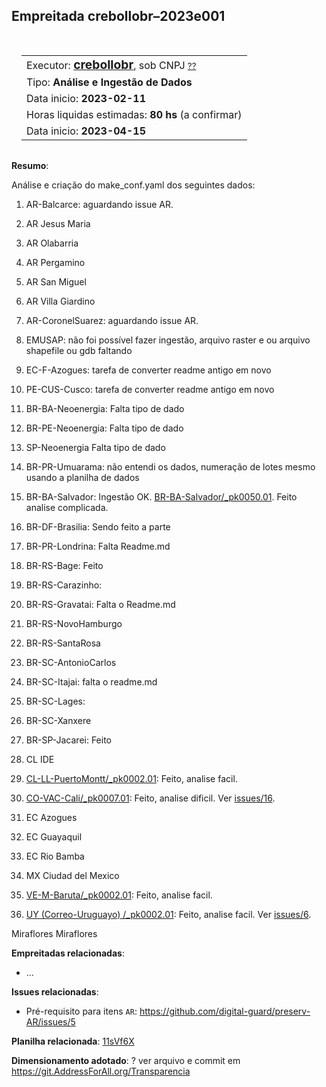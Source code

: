 ## Empreitada crebollobr–2023e001

<aside>
<table align="right" style="padding: 1em">
<tr><td>Executor: <a target="_git" title="link para o git-user do executor" href="https://github.com/crebollobr"><big><b>crebollobr</b></big></a>, sob CNPJ  <small><a target="_cnpj" title="CNPJ contratado como executor" href="https://github.com/crebollobr">??</a></small>
</td></tr>
<tr><td>  Tipo: <b>Análise e Ingestão de Dados</b>   </td></tr>
<tr><td>  Data inicio: <b>2023-02-11</b>   </td></tr>
<tr><td>  Horas liquidas estimadas: <b>80 hs</b> (a confirmar)  </td></tr>
<tr><td>  Data inicio: <b>2023-04-15</b>   </td></tr>
</table>
</aside>

**Resumo**: 

Análise e criação do make_conf.yaml dos seguintes dados:

1. AR-Balcarce: aguardando issue AR.
2. AR	Jesus Maria
3. AR	Olabarria
4. AR	Pergamino
5. AR	San Miguel
6. AR	Villa Giardino

1. AR-CoronelSuarez: aguardando issue AR.

2. EMUSAP: não foi possível fazer ingestão, arquivo raster e ou arquivo shapefile ou gdb faltando

1. EC-F-Azogues: tarefa de converter readme antigo em novo

1. PE-CUS-Cusco: tarefa de converter readme antigo em novo
2. BR-BA-Neoenergia: Falta tipo de dado
3. BR-PE-Neoenergia: Falta tipo de dado
4. SP-Neoenergia Falta tipo de dado
5. BR-PR-Umuarama: não entendi os dados, numeração de lotes mesmo usando a planilha de dados 
6. BR-BA-Salvador: Ingestão OK. [BR-BA-Salvador/_pk0050.01](https://github.com/digital-guard/preserv-BR/tree/main/data/BA/Salvador/_pk0050.01). Feito analise complicada.
7. BR-DF-Brasilia: Sendo feito a parte
8. BR-PR-Londrina: Falta Readme.md
9. BR-RS-Bage: Feito
10. BR-RS-Carazinho: 
11. BR-RS-Gravatai: Falta o Readme.md
12. BR-RS-NovoHamburgo
13. BR-RS-SantaRosa
14. BR-SC-AntonioCarlos
15. BR-SC-Itajai: falta o readme.md
16. BR-SC-Lages: 
17. BR-SC-Xanxere
18. BR-SP-Jacarei: Feito
19. CL	IDE
20. [CL-LL-PuertoMontt/_pk0002.01](https://github.com/digital-guard/preserv-CL/tree/main/data/LL/PuertoMontt/_pk0002.01): Feito, analise facil.

1. [CO-VAC-Cali/_pk0007.01](https://github.com/digital-guard/preserv-CO/tree/main/data/VAC/Cali/_pk0007.01): Feito, analise dificil. Ver [issues/16](https://github.com/digital-guard/preserv-CO/issues/16). 
2. EC	Azogues
3. EC	Guayaquil
4. EC	Rio Bamba
5. MX	Ciudad del Mexico

1. [VE-M-Baruta/_pk0002.01](https://github.com/digital-guard/preserv-VE/tree/main/data/M/Baruta/_pk0002.01): Feito, analise facil. 

1. [UY (Correo-Uruguayo) /_pk0002.01](https://github.com/digital-guard/preserv-UY/tree/main/data/_pk0002.01): Feito, analise facil.  Ver [issues/6](https://github.com/digital-guard/preserv-UY/issues/6). 

Miraflores	Miraflores

**Empreitadas relacionadas**: 
* ... 

**Issues relacionadas**:

* Pré-requisito para itens `AR`: https://github.com/digital-guard/preserv-AR/issues/5

**Planilha relacionada**: [11sVf6X](https://docs.google.com/spreadsheets/d/11sVf6Xx9QBfs0sFO7p2Iyu-djnLUwkmBTl56wHbtl4E/)

**Dimensionamento adotado**: ? ver arquivo e commit em https://git.AddressForAll.org/Transparencia
